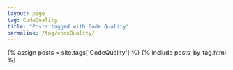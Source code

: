 ```yaml
---
layout: page
tag: CodeQuality
title: "Posts tagged with Code Quality"
permalink: /tag/codeQuality/
---
```


{% assign posts = site.tags['CodeQuality'] %}
{% include posts_by_tag.html %}

